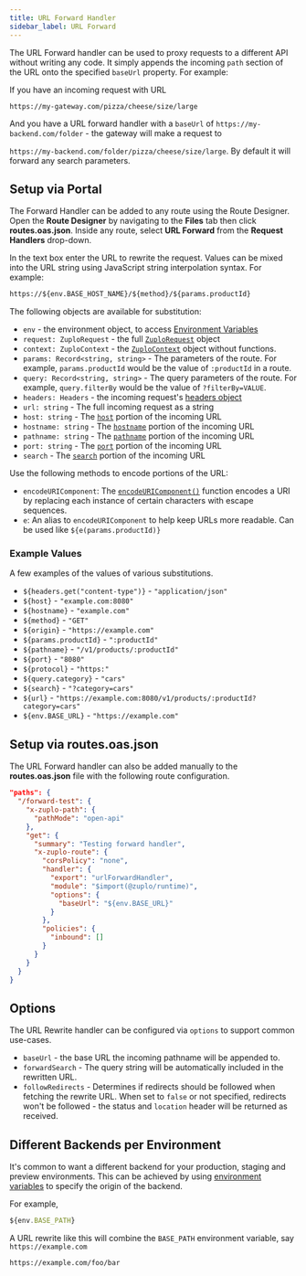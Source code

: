 ```yaml
---
title: URL Forward Handler
sidebar_label: URL Forward
---
```


The URL Forward handler can be used to proxy requests to a different API without
writing any code. It simply appends the incoming `path` section of the URL onto
the specified `baseUrl` property. For example:

If you have an incoming request with URL

`https://my-gateway.com/pizza/cheese/size/large`

And you have a URL forward handler with a `baseUrl` of
`https://my-backend.com/folder` - the gateway will make a request to

`https://my-backend.com/folder/pizza/cheese/size/large`. By default it will
forward any search parameters.

## Setup via Portal

The Forward Handler can be added to any route using the Route Designer. Open the
**Route Designer** by navigating to the **Files** tab then click
**routes.oas.json**. Inside any route, select **URL Forward** from the **Request
Handlers** drop-down.

In the text box enter the URL to rewrite the request. Values can be mixed into
the URL string using JavaScript string interpolation syntax. For example:

```txt
https://${env.BASE_HOST_NAME}/${method}/${params.productId}
```

The following objects are available for substitution:

- `env` - the environment object, to access
  [Environment Variables](../articles/environment-variables.md)
- `request: ZuploRequest` - the full
  [`ZuploRequest`](../articles/zuplo-request.md) object
- `context: ZuploContext` - the [`ZuploContext`](../articles/zuplo-context.md)
  object without functions.
- `params: Record<string, string>` - The parameters of the route. For example,
  `params.productId` would be the value of `:productId` in a route.
- `query: Record<string, string>` - The query parameters of the route. For
  example, `query.filterBy` would be the value of `?filterBy=VALUE`.
- `headers: Headers` - the incoming request's
  [headers object](https://developer.mozilla.org/en-US/docs/Web/API/Headers)
- `url: string` - The full incoming request as a string
- `host: string` - The
  [`host`](https://developer.mozilla.org/en-US/docs/Web/API/URL/host) portion of
  the incoming URL
- `hostname: string` - The
  [`hostname`](https://developer.mozilla.org/en-US/docs/Web/API/URL/hostname)
  portion of the incoming URL
- `pathname: string` - The
  [`pathname`](https://developer.mozilla.org/en-US/docs/Web/API/URL/pathname)
  portion of the incoming URL
- `port: string` - The
  [`port`](https://developer.mozilla.org/en-US/docs/Web/API/URL/port) portion of
  the incoming URL
- `search` - The
  [`search`](https://developer.mozilla.org/en-US/docs/Web/API/URL/search)
  portion of the incoming URL

Use the following methods to encode portions of the URL:

- `encodeURIComponent`: The
  [`encodeURIComponent()`](https://developer.mozilla.org/en-US/docs/Web/JavaScript/Reference/Global_Objects/encodeURIComponent)
  function encodes a URI by replacing each instance of certain characters with
  escape sequences.
- `e`: An alias to `encodeURIComponent` to help keep URLs more readable. Can be
  used like `${e(params.productId)}`

### Example Values

A few examples of the values of various substitutions.

- `${headers.get("content-type")}` - `"application/json"`
- `${host}` - `"example.com:8080"`
- `${hostname}` - `"example.com"`
- `${method}` - `"GET"`
- `${origin}` - `"https://example.com"`
- `${params.productId}` - `":productId"`
- `${pathname}` - `"/v1/products/:productId"`
- `${port}` - `"8080"`
- `${protocol}` - `"https:"`
- `${query.category}` - `"cars"`
- `${search}` - `"?category=cars"`
- `${url}` - `"https://example.com:8080/v1/products/:productId?category=cars"`
- `${env.BASE_URL}` - `"https://example.com"`

## Setup via routes.oas.json

The URL Forward handler can also be added manually to the **routes.oas.json**
file with the following route configuration.

```json
"paths": {
  "/forward-test": {
    "x-zuplo-path": {
      "pathMode": "open-api"
    },
    "get": {
      "summary": "Testing forward handler",
      "x-zuplo-route": {
        "corsPolicy": "none",
        "handler": {
          "export": "urlForwardHandler",
          "module": "$import(@zuplo/runtime)",
          "options": {
            "baseUrl": "${env.BASE_URL}"
          }
        },
        "policies": {
          "inbound": []
        }
      }
    }
  }
}
```

## Options

The URL Rewrite handler can be configured via `options` to support common
use-cases.

- `baseUrl` - the base URL the incoming pathname will be appended to.
- `forwardSearch` - The query string will be automatically included in the
  rewritten URL.
- `followRedirects` - Determines if redirects should be followed when fetching
  the rewrite URL. When set to `false` or not specified, redirects won't be
  followed - the status and `location` header will be returned as received.

## Different Backends per Environment

It's common to want a different backend for your production, staging and preview
environments. This can be achieved by using
[environment variables](../articles/environment-variables.md) to specify the
origin of the backend.

For example,

```js
${env.BASE_PATH}
```

A URL rewrite like this will combine the `BASE_PATH` environment variable, say
`https://example.com`

```txt
https://example.com/foo/bar
```
